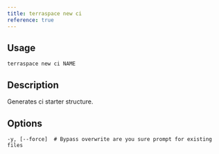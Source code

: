 ```yaml
---
title: terraspace new ci
reference: true
---
```


## Usage

    terraspace new ci NAME

## Description

Generates ci starter structure.


## Options

```
-y, [--force]  # Bypass overwrite are you sure prompt for existing files
```

